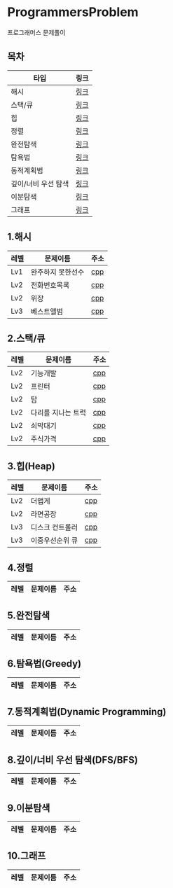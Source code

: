 # ProgrammersProblem
프로그래머스 문제풀이

## 목차
타입 | 링크
--------|--------
해시 | [링크]()
스택/큐 | [링크]()
힙 | [링크]()
정렬 | [링크]()
완전탐색 | [링크]()
탐욕법 | [링크]()
동적계획법 | [링크]()
깊이/너비 우선 탐색 | [링크]()
이분탐색 | [링크]()
그래프 | [링크]()


## 1.해시

레벨 | 문제이름 | 주소
--------|--------|---------
Lv1|완주하지 못한선수|[cpp](https://github.com/daum7766/ProgrammersProblem/blob/master/%EC%99%84%EC%A3%BC%ED%95%98%EC%A7%80%20%EB%AA%BB%ED%95%9C%20%EC%84%A0%EC%88%98(%ED%95%B4%EC%89%AC)/Lv1_Hash.cpp)
Lv2|전화번호목록|[cpp](https://github.com/daum7766/ProgrammersProblem/blob/master/%EC%A0%84%ED%99%94%EB%B2%88%ED%98%B8%EB%B6%80(%ED%95%B4%EC%89%ACLv2)/Lv2_Hash1.cpp)
Lv2|위장|[cpp](https://github.com/daum7766/ProgrammersProblem/blob/master/%EC%9C%84%EC%9E%A5(%ED%95%B4%EC%89%ACLv2)/Lv2_Hash2.cpp)
Lv3|베스트앨범|[cpp](https://github.com/daum7766/ProgrammersProblem/blob/master/%EB%B2%A0%EC%8A%A4%ED%8A%B8%EC%97%98%EB%B2%94(%ED%95%B4%EC%89%ACLv3)/bestAlbum.cpp)

## 2.스택/큐

레벨 | 문제이름 | 주소
--------|--------|---------
Lv2|기능개발|[cpp](https://github.com/daum7766/ProgrammersProblem/blob/master/%EA%B8%B0%EB%8A%A5%EA%B0%9C%EB%B0%9C(%ED%81%90%2C%EC%8A%A4%ED%83%9D%20Lv2)/Lv2_Function_Development_Queue.cpp)
Lv2|프린터|[cpp](https://github.com/daum7766/ProgrammersProblem/blob/master/%ED%94%84%EB%A6%B0%ED%84%B0(%ED%81%90%2C%EC%8A%A4%ED%83%9D%20Lv2)/Printer.cpp)
Lv2|탑|[cpp](https://github.com/daum7766/ProgrammersProblem/blob/master/%ED%83%91(%ED%81%90%2C%EC%8A%A4%ED%83%9D%20Lv2)/Lv2_Top_Stack.cpp)
Lv2|다리를 지나는 트럭|[cpp](https://github.com/daum7766/ProgrammersProblem/blob/master/%EB%8B%A4%EB%A6%AC%EB%A5%BC%20%EC%A7%80%EB%82%98%EB%8A%94%20%ED%8A%B8%EB%9F%AD(%ED%81%90%2C%EC%8A%A4%ED%83%9D%20Lv2)/Lv2_Truck_Queue.cpp)
Lv2|쇠막대기|[cpp](https://github.com/daum7766/ProgrammersProblem/blob/master/%EC%87%A0%EB%A7%89%EB%8C%80%EA%B8%B0(%ED%81%90%2C%EC%8A%A4%ED%83%9D%20Lv2)/Lv2_IlonStick_stack.cpp)
Lv2|주식가격|[cpp](https://github.com/daum7766/ProgrammersProblem/blob/master/%EC%A3%BC%EC%8B%9D%EA%B0%80%EA%B2%A9(%ED%81%90%2C%EC%8A%A4%ED%83%9D%20Lv2)/Lv2_StockPrice_stack.cpp)

## 3.힙(Heap)
레벨 | 문제이름 | 주소
--------|--------|---------
Lv2|더맵게|[cpp](https://github.com/daum7766/ProgrammersProblem/blob/master/%EB%8D%94%EB%A7%B5%EA%B2%8C(%ED%9E%99%20Lv2)/Lv2_moreSpicy_Heap.cpp)
Lv2|라면공장|[cpp](https://github.com/daum7766/ProgrammersProblem/blob/master/%EB%9D%BC%EB%A9%B4%EA%B3%B5%EC%9E%A5(%ED%9E%99%20Lv2)/Lv2_RamenFactory_Heap.cpp)
Lv3|디스크 컨트롤러|[cpp](https://github.com/daum7766/ProgrammersProblem/blob/master/%EB%94%94%EC%8A%A4%ED%81%AC%EC%BB%A8%ED%8A%B8%EB%A1%A4%EB%9F%AC(%ED%9E%99%20Lv3)/DiskController.cpp)
Lv3|이중우선순위 큐|[cpp](https://github.com/daum7766/ProgrammersProblem/blob/master/%EC%9D%B4%EC%A4%91%EC%9A%B0%EC%84%A0%EC%88%9C%EC%9C%84%ED%81%90(%ED%9E%99%20Lv3)/DoublePriorityQueue.cpp)

## 4.정렬
레벨 | 문제이름 | 주소
--------|--------|---------

## 5.완전탐색
레벨 | 문제이름 | 주소
--------|--------|---------

## 6.탐욕법(Greedy)
레벨 | 문제이름 | 주소
--------|--------|---------

## 7.동적계획법(Dynamic Programming)
레벨 | 문제이름 | 주소
--------|--------|---------

## 8.깊이/너비 우선 탐색(DFS/BFS)
레벨 | 문제이름 | 주소
--------|--------|---------

## 9.이분탐색
레벨 | 문제이름 | 주소
--------|--------|---------

## 10.그래프
레벨 | 문제이름 | 주소
--------|--------|---------
